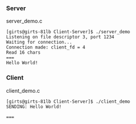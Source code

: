 ### Server
server_demo.c
```
[girts@girts-81lb Client-Server]$ ./server_demo
Listening on file descriptor 3, port 1234
Waiting for connection...
Connection made: client_fd = 4
Read 16 chars
===
Hello World!
```

### Client
client_demo.c
```
[girts@girts-81lb Client-Server]$ ./client_demo 
SENDING: Hello World!

===
```
